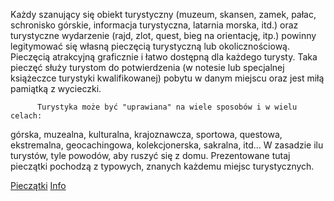 Każdy szanujący się obiekt turystyczny (muzeum, skansen, zamek, pałac, schronisko górskie, informacja turystyczna,
latarnia morska, itd.) oraz turystyczne wydarzenie (rajd, zlot, quest, bieg na orientację, itp.) powinny legitymować się
własną pieczęcią turystyczną lub okolicznościową. Pieczęcią atrakcyjną graficznie i łatwo dostępną dla każdego turysty.
Taka pieczęć służy turystom do potwierdzenia (w notesie lub specjalnej książeczce turystyki kwalifikowanej) pobytu w
danym miejscu oraz jest miłą pamiątką z wycieczki.

          Turystyka może być "uprawiana" na wiele sposobów i w wielu celach:

górska, muzealna, kulturalna, krajoznawcza, sportowa, questowa, ekstremalna, geocachingowa, kolekcjonerska, sakralna,
itd... W zasadzie ilu turystów, tyle powodów, aby ruszyć się z domu. Prezentowane tutaj pieczątki pochodzą z typowych,
znanych każdemu miejsc turystycznych.

[Pieczątki](/pieczatki)
[Info](/info)
